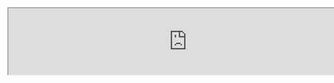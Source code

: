 <iframe class="render-viewer" src="https://render.githubusercontent.com/view/ipynb?enc_url=68747470733a2f2f7261772e67697468756275736572636f6e74656e742e636f6d2f676973742f72796768343737352f38663463623161613531653136666237393839333865663265373535626363612f7261772f353630333533396234636333373936313665303564333337633633303465613332633965353231392f4c6563747572652e6970796e62#dd786d1d-1672-4888-b0e6-b733f268f88d" sandbox="allow-scripts allow-same-origin allow-top-navigation" width="800px">Viewer requires iframe.</iframe>


<script src="https://gist.github.com/rygh4775/8f4cb1aa51e16fb798938ef2e755bcca.js"></script>
